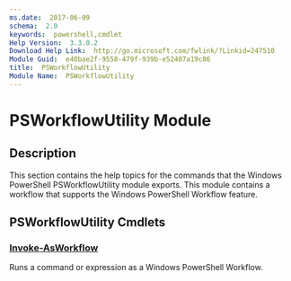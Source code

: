 ```yaml
---
ms.date:  2017-06-09
schema:  2.0
keywords:  powershell,cmdlet
Help Version:  3.3.0.2
Download Help Link:  http://go.microsoft.com/fwlink/?Linkid=247510
Module Guid:  e40bae2f-9558-479f-939b-e52407a19c86
title:  PSWorkflowUtility
Module Name:  PSWorkflowUtility
---
```


# PSWorkflowUtility Module
## Description
This section contains the help topics for the commands that the Windows PowerShell PSWorkflowUtility module exports. This module contains a workflow that supports the Windows PowerShell Workflow feature.

## PSWorkflowUtility Cmdlets
### [Invoke-AsWorkflow](Invoke-AsWorkflow.md)
Runs a command or expression as a Windows PowerShell Workflow.

